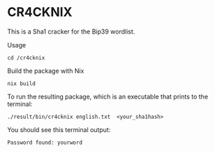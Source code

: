 # CR4CKNIX
This is a Sha1 cracker for the Bip39 wordlist.

Usage

```shell
cd /cr4cknix
```
Build the package with Nix

```shell
nix build
```

To run the resulting package, which is an executable that prints to the terminal:

```shell
./result/bin/cr4cknix english.txt  <your_sha1hash> 
```

You should see this terminal output:

```text
Password found: yourword

```
